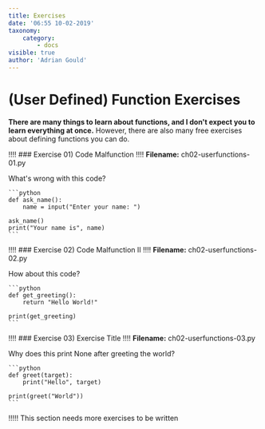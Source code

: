```yaml
---
title: Exercises
date: '06:55 10-02-2019'
taxonomy:
    category:
        - docs
visible: true
author: 'Adrian Gould'
---
```


# (User Defined) Function Exercises

**There are many things to learn about functions, and I don't expect you to learn everything at once.** 
However, there are also many free exercises about defining functions you can do.

!!!! ### Exercise 01) Code Malfunction
!!!! **Filename:** ch02-userfunctions-01.py

What's wrong with this code?

    ```python
    def ask_name():
        name = input("Enter your name: ")

    ask_name()
    print("Your name is", name)
    ```

!!!! ### Exercise 02) Code Malfunction II
!!!! **Filename:** ch02-userfunctions-02.py

How about this code?

    ```python
    def get_greeting():
        return "Hello World!"

    print(get_greeting)
    ```

!!!! ### Exercise 03) Exercise Title
!!!! **Filename:** ch02-userfunctions-03.py

Why does this print None after greeting the world?

    ```python
    def greet(target):
        print("Hello", target)

    print(greet("World"))
    ```



!!!!! This section needs more exercises to be written
